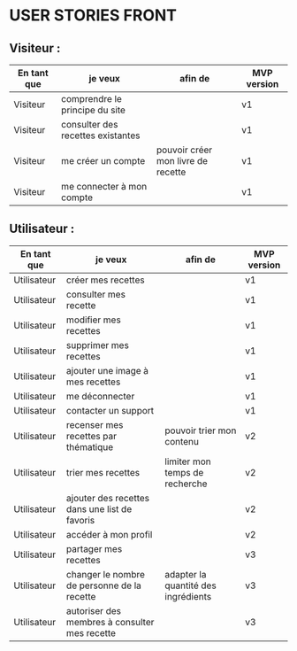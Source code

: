 # USER STORIES FRONT

## Visiteur :
| En tant que | je veux | afin de | MVP version |
| -- | -- | -- | -- |
| Visiteur | comprendre le principe du site | | v1 |
| Visiteur | consulter des recettes existantes | | v1 |
| Visiteur | me créer un compte | pouvoir créer mon livre de recette | v1 |
| Visiteur | me connecter à mon compte | | v1 |

## Utilisateur :
| En tant que | je veux | afin de | MVP version |
| -- | -- | -- | -- |
| Utilisateur | créer mes recettes | | v1 |
| Utilisateur | consulter mes recette | | v1 |
| Utilisateur | modifier mes recettes | | v1 |
| Utilisateur | supprimer mes recettes | | v1 |
| Utilisateur | ajouter une image à mes recettes | | v1 |
| Utilisateur | me déconnecter | | v1 |
| Utilisateur | contacter un support | | v1 |
| Utilisateur | recenser mes recettes par thématique | pouvoir trier mon contenu | v2 |
| Utilisateur | trier mes recettes | limiter mon temps de recherche | v2 |
| Utilisateur | ajouter des recettes dans une list de favoris | | v2 |
| Utilisateur | accéder à mon profil | | v2 |
| Utilisateur | partager mes recettes | | v3 |
| Utilisateur | changer le nombre de personne de la recette | adapter la quantité des ingrédients | v3 |
| Utilisateur | autoriser des membres à consulter mes recette | | v3 |
